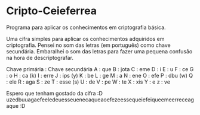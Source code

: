 # Cripto-Ceieferrea
Programa para aplicar os conhecimentos em criptografia básica.


Uma cifra simples para aplicar os conhecimentos adquiridos em criptografia.
Pensei no som das letras (em português) como chave secundária. Embaralhei o som das letras para fazer uma pequena confusão na hora de descriptografar.

Chave primária : Chave secundária
A : que
B : jota
C : eme
D : i
E : u
F : ce
G : o
H : ca (k)
I : erre
J : ips (y)
K : be
L : ge
M : a
N : ene
O : efe
P : dbu (w)
Q : ele
R : aga
S : ze
T : esse (s)
U : de
V : pe
W : te
X : xis
Y : e
z : ve

Espero que tenham gostado da cifra :D
uzedbuuagaefeeledeuesseuenecaqueaoefezeessequeiefeiqueemeerreceagaque :D
